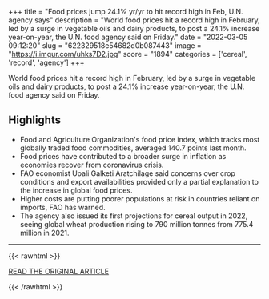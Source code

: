 +++
title = "Food prices jump 24.1% yr/yr to hit record high in Feb, U.N. agency says"
description = "World food prices hit a record high in February, led by a surge in vegetable oils and dairy products, to post a 24.1% increase year-on-year, the U.N. food agency said on Friday."
date = "2022-03-05 09:12:20"
slug = "622329518e54682d0b087443"
image = "https://i.imgur.com/uhks7D2.jpg"
score = "1894"
categories = ['cereal', 'record', 'agency']
+++

World food prices hit a record high in February, led by a surge in vegetable oils and dairy products, to post a 24.1% increase year-on-year, the U.N. food agency said on Friday.

## Highlights

- Food and Agriculture Organization's food price index, which tracks most globally traded food commodities, averaged 140.7 points last month.
- Food prices have contributed to a broader surge in inflation as economies recover from coronavirus crisis.
- FAO economist Upali Galketi Aratchilage said concerns over crop conditions and export availabilities provided only a partial explanation to the increase in global food prices.
- Higher costs are putting poorer populations at risk in countries reliant on imports, FAO has warned.
- The agency also issued its first projections for cereal output in 2022, seeing global wheat production rising to 790 million tonnes from 775.4 million in 2021.

---

{{< rawhtml >}}
  <p class="article-category">
    <a target="_blank" href="https://www.reuters.com/world/food-prices-hit-record-high-february-un-agency-says-2022-03-04/">READ THE ORIGINAL ARTICLE</a>
  </p>
{{< /rawhtml >}}

